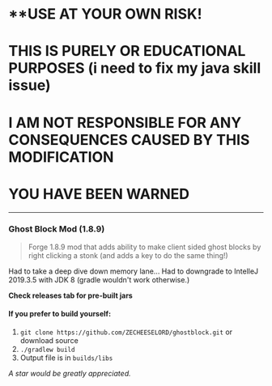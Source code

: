 # **USE AT YOUR OWN RISK!
# THIS IS PURELY OR EDUCATIONAL PURPOSES (i need to fix my java skill issue)
# I AM NOT RESPONSIBLE FOR ANY CONSEQUENCES CAUSED BY THIS MODIFICATION
# **YOU HAVE BEEN WARNED**
---

### Ghost Block Mod (1.8.9)
> Forge 1.8.9 mod that adds ability to make client sided ghost blocks by right clicking a stonk (and adds a key to do the same thing!)

Had to take a deep dive down memory lane... Had to downgrade to IntelleJ 2019.3.5 with JDK 8 (gradle wouldn't work otherwise.)

**Check releases tab for pre-built jars**

#### If you prefer to build yourself:
1. `git clone https://github.com/ZECHEESELORD/ghostblock.git` or download source
2. `./gradlew build`
3. Output file is in `builds/libs`

*A star would be greatly appreciated.*
